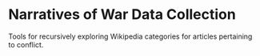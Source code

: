 # Narratives of War Data Collection
Tools for recursively exploring Wikipedia categories for articles pertaining to conflict.
